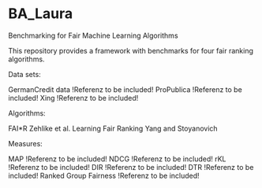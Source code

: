 # BA_Laura

<heading>Benchmarking for Fair Machine Learning Algorithms<heading>

This repository provides a framework with benchmarks for four fair ranking algorithms.

Data sets:

GermanCredit data !Referenz to be included!
ProPublica !Referenz to be included!
Xing !Referenz to be included!

Algorithms:

FAI\*R Zehlike et al.
Learning Fair Ranking Yang and Stoyanovich

Measures:

MAP !Referenz to be included!
NDCG !Referenz to be included!
rKL !Referenz to be included!
DIR !Referenz to be included!
DTR !Referenz to be included!
Ranked Group Fairness !Referenz to be included!
